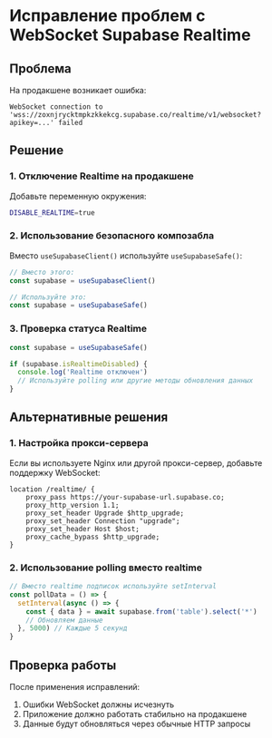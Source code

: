 # Исправление проблем с WebSocket Supabase Realtime

## Проблема
На продакшене возникает ошибка:
```
WebSocket connection to 'wss://zoxnjrycktmpkzkkekcg.supabase.co/realtime/v1/websocket?apikey=...' failed
```

## Решение

### 1. Отключение Realtime на продакшене

Добавьте переменную окружения:
```bash
DISABLE_REALTIME=true
```

### 2. Использование безопасного композабла

Вместо `useSupabaseClient()` используйте `useSupabaseSafe()`:

```typescript
// Вместо этого:
const supabase = useSupabaseClient()

// Используйте это:
const supabase = useSupabaseSafe()
```

### 3. Проверка статуса Realtime

```typescript
const supabase = useSupabaseSafe()

if (supabase.isRealtimeDisabled) {
  console.log('Realtime отключен')
  // Используйте polling или другие методы обновления данных
}
```

## Альтернативные решения

### 1. Настройка прокси-сервера
Если вы используете Nginx или другой прокси-сервер, добавьте поддержку WebSocket:

```nginx
location /realtime/ {
    proxy_pass https://your-supabase-url.supabase.co;
    proxy_http_version 1.1;
    proxy_set_header Upgrade $http_upgrade;
    proxy_set_header Connection "upgrade";
    proxy_set_header Host $host;
    proxy_cache_bypass $http_upgrade;
}
```

### 2. Использование polling вместо realtime

```typescript
// Вместо realtime подписок используйте setInterval
const pollData = () => {
  setInterval(async () => {
    const { data } = await supabase.from('table').select('*')
    // Обновляем данные
  }, 5000) // Каждые 5 секунд
}
```

## Проверка работы

После применения исправлений:
1. Ошибки WebSocket должны исчезнуть
2. Приложение должно работать стабильно на продакшене
3. Данные будут обновляться через обычные HTTP запросы 